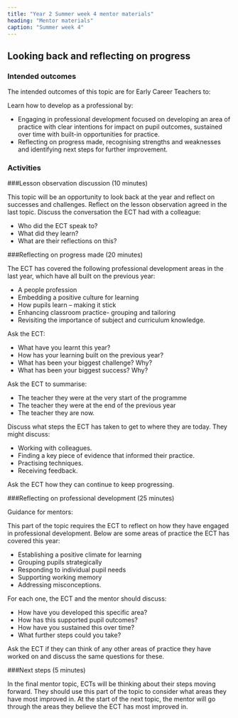 ```yaml
---
title: "Year 2 Summer week 4 mentor materials"
heading: "Mentor materials"
caption: "Summer week 4"
---
```


## Looking back and reflecting on progress

### Intended outcomes

The intended outcomes of this topic are for Early Career Teachers to:

Learn how to develop as a professional by:

- Engaging in professional development focused on developing an area of practice with clear intentions for impact on pupil outcomes, sustained over time with built-in opportunities for practice.
- Reflecting on progress made, recognising strengths and weaknesses and identifying next steps for further improvement.

### Activities

###Lesson observation discussion (10 minutes)

This topic will be an opportunity to look back at the year and reflect on successes and challenges. Reflect on the lesson observation agreed in the last topic. Discuss the conversation the ECT had with a colleague:

- Who did the ECT speak to?
- What did they learn?
- What are their reflections on this?

###Reflecting on progress made (20 minutes)

The ECT has covered the following professional development areas in the last year, which have all built on the previous year:

- A people profession
- Embedding a positive culture for learning
- How pupils learn – making it stick
- Enhancing classroom practice- grouping and tailoring
- Revisiting the importance of subject and curriculum knowledge.

Ask the ECT:

- What have you learnt this year?
- How has your learning built on the previous year?
- What has been your biggest challenge? Why?
- What has been your biggest success? Why?

Ask the ECT to summarise:

- The teacher they were at the very start of the programme
- The teacher they were at the end of the previous year
- The teacher they are now.

Discuss what steps the ECT has taken to get to where they are today. They might discuss:

- Working with colleagues.
- Finding a key piece of evidence that informed their practice.
- Practising techniques.
- Receiving feedback.

Ask the ECT how they can continue to keep progressing.

###Reflecting on professional development (25 minutes)

Guidance for mentors:

This part of the topic requires the ECT to reflect on how they have engaged in professional development. Below are some areas of practice the ECT has covered this year:

- Establishing a positive climate for learning
- Grouping pupils strategically
- Responding to individual pupil needs
- Supporting working memory
- Addressing misconceptions.

For each one, the ECT and the mentor should discuss:

- How have you developed this specific area?
- How has this supported pupil outcomes?
- How have you sustained this over time?
- What further steps could you take?

Ask the ECT if they can think of any other areas of practice they have worked on and discuss the same questions for these.

###Next steps (5 minutes)

In the final mentor topic, ECTs will be thinking about their steps moving forward. They should use this part of the topic to consider what areas they have most improved in. At the start of the next topic, the mentor will go through the areas they believe the ECT has most improved in.
